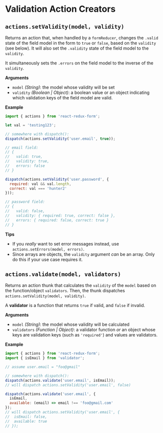 # Validation Action Creators

## `actions.setValidity(model, validity)`
Returns an action that, when handled by a `formReducer`, changes the `.valid` state of the field model in the form to `true` or `false`, based on the `validity` (see below). It will also set the `.validity` state of the field model to the `validity`.

It simultaneously sets the `.errors` on the field model to the inverse of the `validity`.

**Arguments**
- `model` _(String)_: the model whose validity will be set
- `validity` _(Boolean | Object)_: a boolean value or an object indicating which validation keys of the field model are valid.

**Example**
```js
import { actions } from 'react-redux-form';

let val = 'testing123';

// somewhere with dispatch():
dispatch(actions.setValidity('user.email', true));

// email field:
// {
//   valid: true,
//   validity: true,
//   errors: false
// }

dispatch(actions.setValidity('user.password', {
  required: val && val.length,
  correct: val === 'hunter2'
}));

// password field:
// {
//   valid: false,
//   validity: { required: true, correct: false },
//   errors: { required: false, correct: true }
// }
```

**Tips**
- If you _really_ want to set error messages instead, use `actions.setErrors(model, errors)`.
- Since arrays are objects, the `validity` argument _can_ be an array. Only do this if your use case requires it.


## `actions.validate(model, validators)`
Returns an action thunk that calculates the `validity` of the `model` based on the function/object `validators`. Then, the thunk dispatches `actions.setValidity(model, validity)`.

A **validator** is a function that returns `true` if valid, and `false` if invalid.

**Arguments**
- `model` _(String)_: the model whose validity will be calculated
- `validators` _(Function | Object)_: a validator function _or_ an object whose keys are validation keys (such as `'required'`) and values are validators.

**Example**
```js
import { actions } from 'react-redux-form';
import { isEmail } from 'validator';

// assume user.email = "foo@gmail"

// somewhere with dispatch():
dispatch(actions.validate('user.email', isEmail));
// will dispatch actions.setValidity('user.email', false)

dispatch(actions.validate('user.email', {
  isEmail,
  available: (email) => email !== 'foo@gmail.com'
});
// will dispatch actions.setValidity('user.email', {
//  isEmail: false,
//  available: true
// });
```
